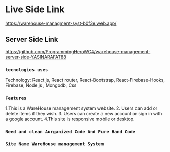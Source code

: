 # Live Side Link

https://warehouse-managment-syst-b0f3e.web.app/

## Server Side Link

https://github.com/ProgrammingHeroWC4/warehouse-management-server-side-YASINARAFAT88

### `tecnologies uses`

Technology: React js, React router, React-Bootstrap, React-Firebase-Hooks, Firebase, Node js , Mongodb, Css

### `Features`

1.This is a WareHouse management system website.
2. Users can add or delete items if they wish.
3. Users can create a new account or sign in with a google account.
4.This site is responsive mobile or desktop.

### `Need and clean Aurganized Code And Pure Hand Code`

### `Site Name WareHouse management System`
